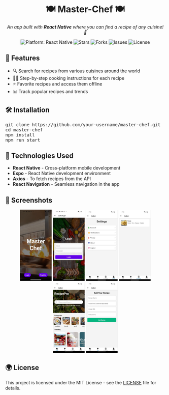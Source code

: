<h1 align="center">🍽️ Master-Chef 🍽️</h1>
<p align="center">
  <i>An app built with <b>React Native</b> where you can find a recipe of any cuisine! 🥘</i>
</p>

<p align="center">
  <img src="https://img.shields.io/badge/platform-React%20Native-blue.svg" alt="Platform: React Native" />
  <img src="https://img.shields.io/github/stars/ManmohanBoyina/master-chef" alt="Stars" />
  <img src="https://img.shields.io/github/forks/ManmohanBoyina/master-chef" alt="Forks" />
  <img src="https://img.shields.io/github/issues/ManmohanBoyina/master-chef" alt="Issues" />
  <img src="https://img.shields.io/github/license/ManmohanBoyina/master-chef" alt="License" />
</p>


<h2>🚀 Features</h2>
<ul>
  <li>🔍 Search for recipes from various cuisines around the world</li>
  <li>👨‍🍳 Step-by-step cooking instructions for each recipe</li>
  <li>⭐ Favorite recipes and access them offline</li>
  <li>📊 Track popular recipes and trends</li>
</ul>

<h2>🛠️ Installation</h2>
<pre>
git clone https://github.com/your-username/master-chef.git
cd master-chef
npm install
npm run start
</pre>

<h2>📱 Technologies Used</h2>
<ul>
  <li><b>React Native</b> - Cross-platform mobile development</li>
  <li><b>Expo</b> - React Native development environment</li>
  <li><b>Axios</b> - To fetch recipes from the API</li>
  <li><b>React Navigation</b> - Seamless navigation in the app</li>
</ul>

<h2>📸 Screenshots</h2>
<p align="center">
  <img src="WhatsApp Image 2024-10-17 at 05.07.56_e95cfd37.jpg" alt="Screen 2" width="100" />
  <img src="WhatsApp Image 2024-10-17 at 05.07.55_1903fae0.jpg" alt="Screen 1" width="100" />
  <img src="photo_2024-10-30_19-48-17.jpg" alt="Screen 3" width="100" />
  <img src="photo_2024-10-30_19-48-28.jpg" alt="Screen 4" width="100" />
  <img src="photo_2024-10-30_19-48-33.jpg" alt="Screen 5" width="100" />
  <img src="photo_2024-10-30_19-48-36.jpg" alt="Screen 6" width="100" />
</p>

<h2>🌍 License</h2>
<p>
  This project is licensed under the MIT License - see the <a href="https://github.com/your-username/master-chef/blob/main/LICENSE">LICENSE</a> file for details.
</p>
